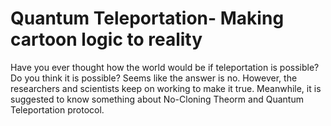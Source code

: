 # Quantum Teleportation- Making cartoon logic to reality
Have you ever thought how the world would be if teleportation is possible? Do you think it is possible? Seems like the answer is no. However, the researchers and scientists keep on working to make it true. Meanwhile, it is suggested to know something about No-Cloning Theorm and Quantum Teleportation protocol.
